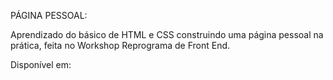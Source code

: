 PÁGINA PESSOAL:

Aprendizado do básico de HTML e CSS construindo uma página pessoal na prática, feita no Workshop Reprograma de Front End.

Disponível em:
